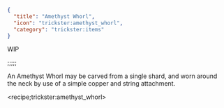 ```json
{
  "title": "Amethyst Whorl",
  "icon": "trickster:amethyst_whorl",
  "category": "trickster:items"
}
```

WIP

;;;;;

An Amethyst Whorl may be carved from a single shard, and worn around the neck by use of a simple copper and string attachment.

<recipe;trickster:amethyst_whorl>
